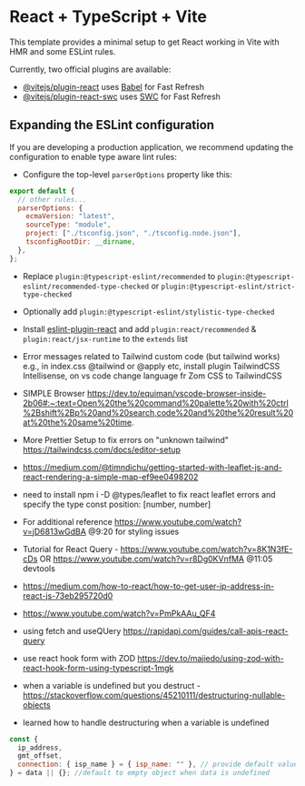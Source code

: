 # React + TypeScript + Vite

This template provides a minimal setup to get React working in Vite with HMR and some ESLint rules.

Currently, two official plugins are available:

- [@vitejs/plugin-react](https://github.com/vitejs/vite-plugin-react/blob/main/packages/plugin-react/README.md) uses [Babel](https://babeljs.io/) for Fast Refresh
- [@vitejs/plugin-react-swc](https://github.com/vitejs/vite-plugin-react-swc) uses [SWC](https://swc.rs/) for Fast Refresh

## Expanding the ESLint configuration

If you are developing a production application, we recommend updating the configuration to enable type aware lint rules:

- Configure the top-level `parserOptions` property like this:

```js
export default {
  // other rules...
  parserOptions: {
    ecmaVersion: "latest",
    sourceType: "module",
    project: ["./tsconfig.json", "./tsconfig.node.json"],
    tsconfigRootDir: __dirname,
  },
};
```

- Replace `plugin:@typescript-eslint/recommended` to `plugin:@typescript-eslint/recommended-type-checked` or `plugin:@typescript-eslint/strict-type-checked`
- Optionally add `plugin:@typescript-eslint/stylistic-type-checked`
- Install [eslint-plugin-react](https://github.com/jsx-eslint/eslint-plugin-react) and add `plugin:react/recommended` & `plugin:react/jsx-runtime` to the `extends` list

- Error messages related to Tailwind custom code (but tailwind works) e.g., in index.css @tailwind or @apply etc, install plugin TailwindCSS Intellisense, on vs code change language fr
  Zom CSS to TailwindCSS
- SIMPLE Browser
  https://dev.to/equiman/vscode-browser-inside-2b06#:~:text=Open%20the%20command%20palette%20with%20ctrl%2Bshift%2Bp%20and%20search,code%20and%20the%20result%20at%20the%20same%20time.

- More Prettier Setup to fix errors on "unknown tailwind"
  https://tailwindcss.com/docs/editor-setup

- https://medium.com/@timndichu/getting-started-with-leaflet-js-and-react-rendering-a-simple-map-ef9ee0498202
- need to install npm i -D @types/leaflet to fix react leaflet errors and specify the type const position: [number, number]
- For additional reference https://www.youtube.com/watch?v=jD6813wGdBA @9:20 for styling issues
- Tutorial for React Query - https://www.youtube.com/watch?v=8K1N3fE-cDs OR https://www.youtube.com/watch?v=r8Dg0KVnfMA @11:05 devtools
- https://medium.com/how-to-react/how-to-get-user-ip-address-in-react-js-73eb295720d0
- https://www.youtube.com/watch?v=PmPkAAu_QF4
- using fetch and useQUery https://rapidapi.com/guides/call-apis-react-query
- use react hook form with ZOD https://dev.to/majiedo/using-zod-with-react-hook-form-using-typescript-1mgk
- when a variable is undefined but you destruct - https://stackoverflow.com/questions/45210111/destructuring-nullable-objects
- learned how to handle destructuring when a variable is undefined

```js
const {
  ip_address,
  gmt_offset,
  connection: { isp_name } = { isp_name: "" }, // provide default value for isp_name when data is undefined
} = data || {}; //default to empty object when data is undefined
```
